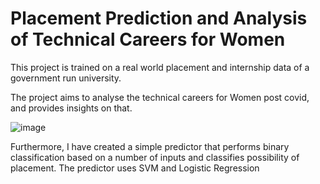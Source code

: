 # Placement Prediction and Analysis of Technical Careers for Women

This project is trained on a real world placement and internship data of a government run university. 

The project aims to analyse the technical careers for Women post covid, and provides insights on that.

![image](https://github.com/Tavleen1203/PlacementPrediction-Analysis/assets/122363068/bcac4c18-407f-4604-9ced-f5da829503c2)

Furthermore, I have created a simple predictor that performs binary classification based on a number of inputs and classifies possibility of placement. The predictor uses SVM and Logistic Regression



